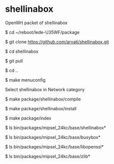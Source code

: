 # shellinabox
OpenWrt packet of shellinabox

$ cd ~/reboot/lede-U35WF/package

$ git clone https://github.com/arvati/shellinabox.git

$ cd shellinabox

$ git pull

$ cd ..

$ make menuconfig

Select shellinabox in Network category

$ make package/shellinabox/compile

$ make package/shellinabox/install

$ make package/index

$ ls bin/packages/mipsel_24kc/base/shellinabox*

$ ls bin/packages/mipsel_24kc/base/busybox*

$ ls bin/packages/mipsel_24kc/base/libopenssl*

$ ls bin/packages/mipsel_24kc/base/zlib*
